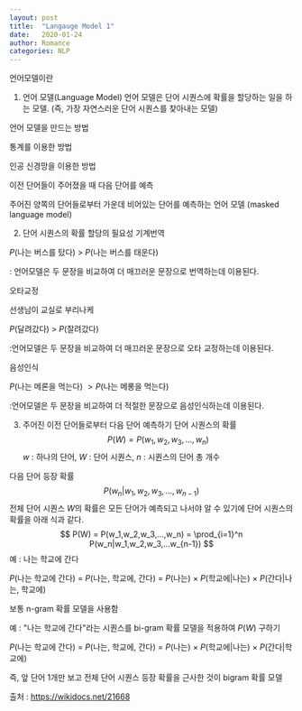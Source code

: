 ```yaml
---
layout: post
title:  "Langauge Model 1"
date:   2020-01-24
author: Romance
categories: NLP
---
```


언어모델이란
1. 언어 모델(Language Model)
언어 모델은 단어 시퀀스에 확률을 할당하는 일을 하는 모델. (즉, 가장 자연스러운 단어 시퀀스를 찾아내는 모델)

언어 모델을 만드는 방법

통계를 이용한 방법

인공 신경망을 이용한 방법

이전 단어들이 주어졌을 때 다음 단어를 예측

주어진 양쪽의 단어들로부터 가운데 비어있는 단어를 예측하는 언어 모델 (masked language model)

2. 단어 시퀀스의 확률 할당의 필요성
기계번역

$P$(나는 버스를 탔다) $>$ $P$(나는 버스를 태운다)

: 언어모델은 두 문장을 비교하여 더 매끄러운 문장으로 번역하는데 이용된다.

오타교정

선생님이 교실로 부리나케

$P$(달려갔다) $>$ $P$(잘려갔다)

:언어모델은 두 문장을 비교하여 더 매끄러운 문장으로 오타 교정하는데 이용된다.

음성인식

$P$(나는 메론을 먹는다) $> P$(나는 메롱을 먹는다)

:언어모델은 두 문장을 비교하여 더 적절한 문장으로 음성인식하는데 이용된다.

3. 주어진 이전 단어들로부터 다음 단어 예측하기
단어 시퀀스의 확률 $$ P(W) = P(w_1,w_2,w_3,...,w_n) $$ $w$ : 하나의 단어, $W$ : 단어 시퀀스, $n$ : 시퀀스의 단어 총 개수

다음 단어 등장 확률 $$ P(w_n|w_1,w_2,w_3,...,w_{n-1}) $$ 전체 단어 시퀀스 $W$의 확률은 모든 단어가 예측되고 나서야 알 수 있기에 단어 시퀀스의 확률을 아래 식과 같다. $$ P(W) = P(w_1,w_2,w_3,...,w_n) = \prod_{i=1}^n P(w_n|w_1,w_2,w_3,...w_{n-1}) $$ 예 : 나는 학교에 간다

$P$(나는 학교에 간다) = $P$(나는, 학교에, 간다) = $P$(나는) $\times$ $P$(학교에|나는) $\times$ $P$(간다|나는, 학교에)

보통 n-gram 확률 모델을 사용함

예 : "나는 학교에 간다"라는 시퀀스를 bi-gram 확률 모델을 적용하여 $P(W)$ 구하기

$P$(나는 학교에 간다) = $P$(나는, 학교에, 간다) = $P$(나는) $\times$ $P$(학교에|나는) $\times$ $P$(간다|학교에)

즉, 앞 단어 1개만 보고 전체 단어 시퀀스 등장 확률을 근사한 것이 bigram 확률 모델

출처 : https://wikidocs.net/21668
